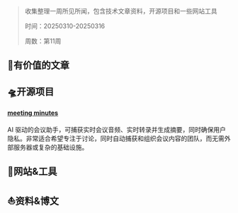 >收集整理一周所见所闻，包含技术文章资料，开源项目和一些网站工具
>
>时间：20250310-20250316
>
>周数：第11周

## 📜有价值的文章

## 🛸开源项目

#### [meeting minutes](https://github.com/Zackriya-Solutions/meeting-minutes)

AI 驱动的会议助手，可捕获实时会议音频、实时转录并生成摘要，同时确保用户隐私。非常适合希望专注于讨论，同时自动捕获和组织会议内容的团队，而无需外部服务器或复杂的基础设施。

## 🚀网站&工具

## ⛵资料&博文